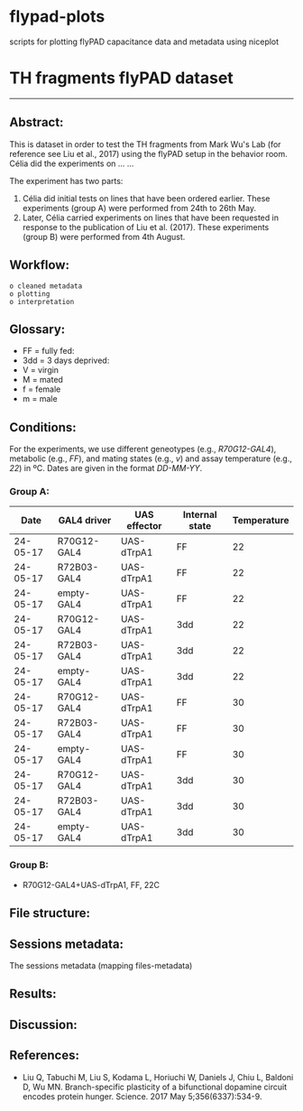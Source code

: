 # flypad-plots
scripts for plotting flyPAD capacitance data and metadata using niceplot

# TH fragments flyPAD dataset
***
## Abstract:
This is dataset in order to test the TH fragments from Mark Wu's Lab (for reference see Liu et al., 2017) using the flyPAD setup in the behavior room. Célia did the experiments on ... ...

The experiment has two parts:
1. Célia did initial tests on lines that have been ordered earlier. These experiments (group A) were performed from 24th to 26th May.
2. Later, Célia carried experiments on lines that have been requested in response to the publication of Liu et al. (2017). These experiments (group B) were performed from 4th August.

## Workflow:
    o cleaned metadata
    o plotting
    o interpretation

## Glossary:
* FF = fully fed:
* 3dd = 3 days deprived:
* V = virgin
* M = mated
* f = female
* m = male

## Conditions:
For the experiments, we use different geneotypes (e.g., *R70G12-GAL4*), metabolic (e.g., *FF*), and mating states (e.g., *v*) and assay temperature (e.g., *22*) in ºC. Dates are given in the format *DD-MM-YY*.

### Group A:

|    Date | GAL4 driver | UAS effector | Internal state | Temperature |
|    ---- | ----------- | ------------ | -------------- | ----------- |
| 24-05-17| R70G12-GAL4 |    UAS-dTrpA1|              FF|           22|
| 24-05-17| R72B03-GAL4 |    UAS-dTrpA1|              FF|           22|
| 24-05-17| empty-GAL4  |    UAS-dTrpA1|              FF|           22|
| 24-05-17| R70G12-GAL4 |    UAS-dTrpA1|             3dd|           22|
| 24-05-17| R72B03-GAL4 |    UAS-dTrpA1|             3dd|           22|
| 24-05-17| empty-GAL4  |    UAS-dTrpA1|             3dd|           22|
| 24-05-17| R70G12-GAL4 |    UAS-dTrpA1|              FF|           30|
| 24-05-17| R72B03-GAL4 |    UAS-dTrpA1|              FF|           30|
| 24-05-17| empty-GAL4  |    UAS-dTrpA1|              FF|           30|
| 24-05-17| R70G12-GAL4 |    UAS-dTrpA1|             3dd|           30|
| 24-05-17| R72B03-GAL4 |    UAS-dTrpA1|             3dd|           30|
| 24-05-17| empty-GAL4  |    UAS-dTrpA1|             3dd|           30|

### Group B:



* R70G12-GAL4+UAS-dTrpA1, FF, 22C

## File structure:

## Sessions metadata:
The sessions metadata (mapping files-metadata)

## Results:

## Discussion:

## References:
* Liu Q, Tabuchi M, Liu S, Kodama L, Horiuchi W, Daniels J, Chiu L, Baldoni D, Wu MN. Branch-specific plasticity of a bifunctional dopamine circuit encodes protein hunger. Science. 2017 May 5;356(6337):534-9.
